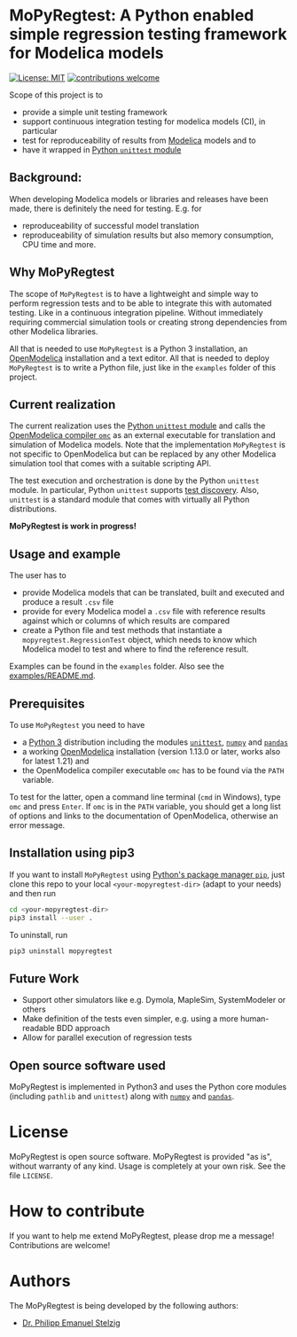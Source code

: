 # MoPyRegtest: A Python enabled simple regression testing framework for Modelica models

[![License: MIT](https://img.shields.io/badge/License-MIT-yellow.svg)](/LICENSE)
[![contributions welcome](https://img.shields.io/badge/contributions-welcome-brightgreen.svg?style=flat)](https://github.com/pstelzig/MoPyRegtest/issues)

Scope of this project is to 
* provide a simple unit testing framework
* support continuous integration testing for modelica models (CI), in particular
* test for reproduceability of results from [Modelica](https://www.modelica.org/) models and to
* have it wrapped in [Python `unittest` module](https://docs.python.org/3/library/unittest.html)

## Background: 
When developing Modelica models or libraries and releases have been made, there is definitely the need for testing. E.g. for
- reproduceability of successful model translation
- reproduceability of simulation results
but also memory consumption, CPU time and more. 


## Why MoPyRegtest
The scope of `MoPyRegtest` is to have a lightweight and simple way to perform regression tests and to be able to integrate this with automated testing. Like in a continuous integration pipeline. Without immediately requiring commercial simulation tools or creating strong dependencies from other Modelica libraries. 

All that is needed to use `MoPyRegtest` is a Python 3 installation, an [OpenModelica](https://www.openmodelica.org/) installation and a text editor. All that is needed to deploy `MoPyRegtest` is to write a Python file, just like in the `examples` folder of this project. 


## Current realization
The current realization uses the [Python `unittest` module](https://docs.python.org/3/library/unittest.html) and calls the [OpenModelica compiler `omc`](https://openmodelica.org/) as an external executable for translation and simulation of Modelica models. Note that the implementation `MoPyRegtest` is not specific to OpenModelica but can be replaced by any other Modelica simulation tool that comes with a suitable scripting API. 

The test execution and orchestration is done by the Python `unittest` module. In particular, Python `unittest` supports [test discovery](https://docs.python.org/3/library/unittest.html#test-discovery). Also, `unittest` is a standard module that comes with virtually all Python distributions. 

**MoPyRegtest is work in progress!**


## Usage and example
The user has to
* provide Modelica models that can be translated, built and executed and produce a result `.csv` file
* provide for every Modelica model a `.csv` file with reference results against which or columns of which results are compared
* create a Python file and test methods that instantiate a `mopyregtest.RegressionTest` object, which needs to know which Modelica model to test and where to find the reference result. 

Examples can be found in the `examples` folder. Also see the [examples/README.md](/examples/README.md). 


## Prerequisites
To use `MoPyRegtest` you need to have
* a [Python 3](https://www.python.org/) distribution including the modules [`unittest`](https://docs.python.org/3/library/unittest.html), [`numpy`](https://numpy.org/) and [`pandas`](https://pandas.pydata.org/)
* a working [OpenModelica](https://www.openmodelica.org/) installation (version 1.13.0 or later, works also for latest 1.21) and 
* the OpenModelica compiler executable `omc` has to be found via the `PATH` variable.

To test for the latter, open a command line terminal (`cmd` in Windows), type `omc` and press `Enter`. If `omc` is in the `PATH` variable, you should get a long list of options and links to the documentation of OpenModelica, otherwise an error message.


## Installation using pip3
If you want to install `MoPyRegtest` using [Python's package manager `pip`](https://packaging.python.org/tutorials/installing-packages/), 
just clone this repo to your local `<your-mopyregtest-dir>` (adapt to your needs) and then run

```bash
cd <your-mopyregtest-dir>
pip3 install --user .
```

To uninstall, run
```bash
pip3 uninstall mopyregtest
```


## Future Work
* Support other simulators like e.g. Dymola, MapleSim, SystemModeler or others
* Make definition of the tests even simpler, e.g. using a more human-readable BDD approach
* Allow for parallel execution of regression tests


## Open source software used
MoPyRegtest is implemented in Python3 and uses the Python core modules (including `pathlib` and `unittest`) along with [`numpy`](https://numpy.org/) and [`pandas`](https://pandas.pydata.org/). 


# License
MoPyRegtest is open source software. MoPyRegtest is provided "as is", without warranty of any kind. Usage is completely at your own risk. See the file `LICENSE`. 


# How to contribute
If you want to help me extend MoPyRegtest, please drop me a message! Contributions are welcome!


# Authors
The MoPyRegtest is being developed by the following authors:
* [Dr. Philipp Emanuel Stelzig](mailto:software@philippstelzig.de)

